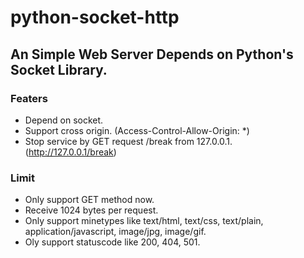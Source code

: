 # python-socket-http
## An Simple Web Server Depends on Python's Socket Library.

### Featers
+ Depend on socket.
+ Support cross origin. (Access-Control-Allow-Origin: *)
+ Stop service by GET request /break from 127.0.0.1. (http://127.0.0.1/break)

### Limit
+ Only support GET method now.
+ Receive 1024 bytes per request.
+ Only support minetypes like text/html, text/css, text/plain, application/javascript, image/jpg, image/gif.
+ Oly support statuscode like 200, 404, 501.

